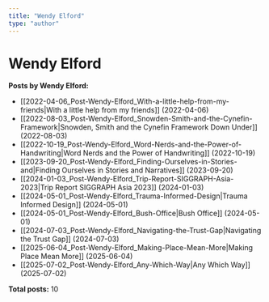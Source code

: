 ```yaml
---
title: "Wendy Elford"
type: "author"
---
```


# Wendy Elford

**Posts by Wendy Elford:**

- [[2022-04-06_Post-Wendy-Elford_With-a-little-help-from-my-friends|With a little help from my friends]] (2022-04-06)
- [[2022-08-03_Post-Wendy-Elford_Snowden-Smith-and-the-Cynefin-Framework|Snowden, Smith and the Cynefin Framework Down Under]] (2022-08-03)
- [[2022-10-19_Post-Wendy-Elford_Word-Nerds-and-the-Power-of-Handwriting|Word Nerds and the Power of Handwriting]] (2022-10-19)
- [[2023-09-20_Post-Wendy-Elford_Finding-Ourselves-in-Stories-and|Finding Ourselves in Stories and Narratives]] (2023-09-20)
- [[2024-01-03_Post-Wendy-Elford_Trip-Report-SIGGRAPH-Asia-2023|Trip Report SIGGRAPH Asia 2023]] (2024-01-03)
- [[2024-05-01_Post-Wendy-Elford_Trauma-Informed-Design|Trauma Informed Design]] (2024-05-01)
- [[2024-05-01_Post-Wendy-Elford_Bush-Office|Bush Office]] (2024-05-01)
- [[2024-07-03_Post-Wendy-Elford_Navigating-the-Trust-Gap|Navigating the Trust Gap]] (2024-07-03)
- [[2025-06-04_Post-Wendy-Elford_Making-Place-Mean-More|Making Place Mean More]] (2025-06-04)
- [[2025-07-02_Post-Wendy-Elford_Any-Which-Way|Any Which Way]] (2025-07-02)

**Total posts:** 10
